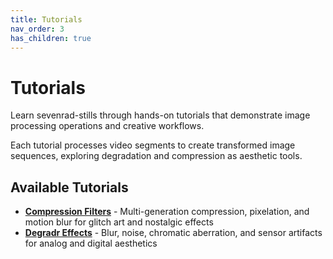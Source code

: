 ```yaml
---
title: Tutorials
nav_order: 3
has_children: true
---
```


# Tutorials

Learn sevenrad-stills through hands-on tutorials that demonstrate image processing operations and creative workflows.

Each tutorial processes video segments to create transformed image sequences, exploring degradation and compression as aesthetic tools.

## Available Tutorials

- **[Compression Filters](compression-filters)** - Multi-generation compression, pixelation, and motion blur for glitch art and nostalgic effects
- **[Degradr Effects](degradr-effects)** - Blur, noise, chromatic aberration, and sensor artifacts for analog and digital aesthetics
